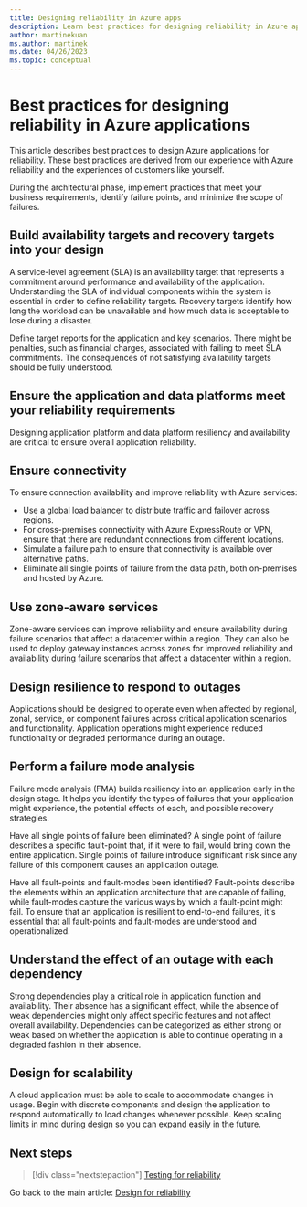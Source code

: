 ```yaml
---
title: Designing reliability in Azure apps
description: Learn best practices for designing reliability in Azure applications, such as ensuring connectivity, using zone-aware services, and designing for scalability.
author: martinekuan
ms.author: martinek
ms.date: 04/26/2023
ms.topic: conceptual
---
```


# Best practices for designing reliability in Azure applications

This article describes best practices to design Azure applications for reliability. These best practices are derived from our experience with Azure reliability and the experiences of customers like yourself.

During the architectural phase, implement practices that meet your business requirements, identify failure points, and minimize the scope of failures.

## Build availability targets and recovery targets into your design

A service-level agreement (SLA) is an availability target that represents a commitment around performance and availability of the application. Understanding the SLA of individual components within the system is essential in order to define reliability targets. Recovery targets identify how long the workload can be unavailable and how much data is acceptable to lose during a disaster.

Define target reports for the application and key scenarios. There might be penalties, such as financial charges, associated with failing to meet SLA commitments. The consequences of not satisfying availability targets should be fully understood.

## Ensure the application and data platforms meet your reliability requirements

Designing application platform and data platform resiliency and availability are critical to ensure overall application reliability.

## Ensure connectivity

To ensure connection availability and improve reliability with Azure services:

- Use a global load balancer to distribute traffic and failover across regions.
- For cross-premises connectivity with Azure ExpressRoute or VPN, ensure that there are redundant connections from different locations.
- Simulate a failure path to ensure that connectivity is available over alternative paths.
- Eliminate all single points of failure from the data path, both on-premises and hosted by Azure.

## Use zone-aware services

Zone-aware services can improve reliability and ensure availability during failure scenarios that affect a datacenter within a region. They can also be used to deploy gateway instances across zones for improved reliability and availability during failure scenarios that affect a datacenter within a region.

## Design resilience to respond to outages

Applications should be designed to operate even when affected by regional, zonal, service, or component failures across critical application scenarios and functionality. Application operations might experience reduced functionality or degraded performance during an outage.

## Perform a failure mode analysis

Failure mode analysis (FMA) builds resiliency into an application early in the design stage. It helps you identify the types of failures that your application might experience, the potential effects of each, and possible recovery strategies.

Have all single points of failure been eliminated? A single point of failure describes a specific fault-point that, if it were to fail, would bring down the entire application. Single points of failure introduce significant risk since any failure of this component causes an application outage.

Have all fault-points and fault-modes been identified? Fault-points describe the elements within an application architecture that are capable of failing, while fault-modes capture the various ways by which a fault-point might fail. To ensure that an application is resilient to end-to-end failures, it's essential that all fault-points and fault-modes are understood and operationalized.

## Understand the effect of an outage with each dependency

Strong dependencies play a critical role in application function and availability. Their absence has a significant effect, while the absence of weak dependencies might only affect specific features and not affect overall availability. Dependencies can be categorized as either strong or weak based on whether the application is able to continue operating in a degraded fashion in their absence.

## Design for scalability

A cloud application must be able to scale to accommodate changes in usage. Begin with discrete components and design the application to respond automatically to load changes whenever possible. Keep scaling limits in mind during design so you can expand easily in the future.

## Next steps

> [!div class="nextstepaction"]
> [Testing for reliability](./test-checklist.md)

Go back to the main article: [Design for reliability](design-checklist.md)
